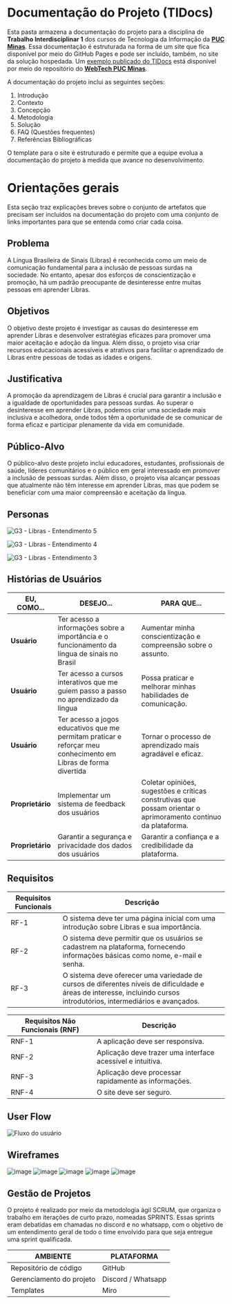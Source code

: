 # Documentação do Projeto (TIDocs)

Esta pasta armazena a documentação do projeto para a disciplina de **Trabalho Interdisciplinar 1** dos cursos de Tecnologia da Informação da **[PUC Minas](https://pucminas.br)**. Essa documentação é estruturada na forma de um site que fica disponível por meio do GitHub Pages e pode ser incluído, também, no site da solução hospedada. Um [exemplo publicado do TIDocs](https://webtech-puc-minas.github.io/ti1-template/) está disponível por meio do repositório do **[WebTech PUC Minas](https://github.com/webtech-pucminas)**.

A documentação do projeto inclui as seguintes seções:

1. Introdução
2. Contexto
3. Concepção
4. Metodologia
5. Solução
6. FAQ (Questões frequentes)
7. Referências Bibliográficas

O template para o site é estruturado e permite que a equipe evolua a documentação do projeto à medida que avance no desenvolvimento.

# Orientações gerais

Esta seção traz explicações breves sobre o conjunto de artefatos que precisam ser incluídos na documentação do projeto com uma conjunto de links importantes para que se entenda como criar cada coisa. 

## Problema

A Língua Brasileira de Sinais (Libras) é reconhecida como um meio de comunicação fundamental para a inclusão de pessoas surdas na sociedade. No entanto, apesar dos esforços de conscientização e promoção, há um padrão preocupante de desinteresse entre muitas pessoas em aprender Libras. 

## Objetivos

O objetivo deste projeto é investigar as causas do desinteresse em aprender Libras e desenvolver estratégias eficazes para promover uma maior aceitação e adoção da língua. Além disso, o projeto visa criar recursos educacionais acessíveis e atrativos para facilitar o aprendizado de Libras entre pessoas de todas as idades e origens.

## Justificativa

A promoção da aprendizagem de Libras é crucial para garantir a inclusão e a igualdade de oportunidades para pessoas surdas. Ao superar o desinteresse em aprender Libras, podemos criar uma sociedade mais inclusiva e acolhedora, onde todos têm a oportunidade de se comunicar de forma eficaz e participar plenamente da vida em comunidade.

## Público-Alvo

O público-alvo deste projeto inclui educadores, estudantes, profissionais de saúde, líderes comunitários e o público em geral interessado em promover a inclusão de pessoas surdas. Além disso, o projeto visa alcançar pessoas que atualmente não têm interesse em aprender Libras, mas que podem se beneficiar com uma maior compreensão e aceitação da língua.

## Personas
![G3 - Libras - Entendimento 5](https://github.com/pssgarcia/libra-learn/assets/159476293/d77f17c5-9aea-46ad-9669-e734d3fb4219)

![G3 - Libras - Entendimento 4](https://github.com/pssgarcia/libra-learn/assets/159476293/5782055d-8748-48d2-bffb-fbdb0e231bd0)

![G3 - Libras - Entendimento 3](https://github.com/pssgarcia/libra-learn/assets/159476293/d407d164-7683-4cf5-952f-941b9ffc3bc5)

## Histórias de Usuários

| **EU, COMO...**          | **DESEJO...**                                                                                                   | **PARA QUE...**                                                                                                      |
|--------------------------|-----------------------------------------------------------------------------------------------------------------|----------------------------------------------------------------------------------------------------------------------|
| **Usuário**              | Ter acesso a informações sobre a importância e o funcionamento da língua de sinais no Brasil                     | Aumentar minha conscientização e compreensão sobre o assunto.                                                       |
| **Usuário**              | Ter acesso a cursos interativos que me guiem passo a passo no aprendizado da língua                              | Possa praticar e melhorar minhas habilidades de comunicação.                                                        |
| **Usuário**              | Ter acesso a jogos educativos que me permitam praticar e reforçar meu conhecimento em Libras de forma divertida  | Tornar o processo de aprendizado mais agradável e eficaz.                                                            |
| **Proprietário**         | Implementar um sistema de feedback dos usuários                                                                  | Coletar opiniões, sugestões e críticas construtivas que possam orientar o aprimoramento contínuo da plataforma.    |
| **Proprietário**         | Garantir a segurança e privacidade dos dados dos usuários                                                        | Garantir a confiança e a credibilidade da plataforma.                                                                 |
                                                                                                                                                                                                                                               

## Requisitos

| **Requisitos Funcionais** | **Descrição**                                                                                                        |
|---------------------------|----------------------------------------------------------------------------------------------------------------------|
| RF-1                      | O sistema deve ter uma página inicial com uma introdução sobre Libras e sua importância.                            |
| RF-2                      | O sistema deve permitir que os usuários se cadastrem na plataforma, fornecendo informações básicas como nome, e-mail e senha. |
| RF-3                      | O sistema deve oferecer uma variedade de cursos de diferentes níveis de dificuldade e áreas de interesse, incluindo cursos introdutórios, intermediários e avançados. |

| **Requisitos Não Funcionais (RNF)** | **Descrição**                                                                                       |
|-------------------------------------|-----------------------------------------------------------------------------------------------------|
| RNF-1                               | A aplicação deve ser responsiva.                                                                   |
| RNF-2                               | Aplicação deve trazer uma interface acessível e intuitiva.                                         |
| RNF-3                               | Aplicação deve processar rapidamente as informações.                                                |
| RNF-4                               | O site deve ser seguro.                                                                             |


## User Flow
![Fluxo do usuário](https://github.com/ICEI-PUC-Minas-PPLES-TI/plf-es-2024-1-ti1-0387200-libras/assets/159476293/1331f0e5-5474-4006-99d3-d7fc0ddbcf8f)

## Wireframes
![image](https://github.com/ICEI-PUC-Minas-PPLES-TI/plf-es-2024-1-ti1-0387200-libras/assets/159476293/6074f71f-e581-495f-85af-531dcf0975a9)
![image](https://github.com/ICEI-PUC-Minas-PPLES-TI/plf-es-2024-1-ti1-0387200-libras/assets/159476293/66a22b05-ed96-481f-aa4f-77776ef26adc)
![image](https://github.com/ICEI-PUC-Minas-PPLES-TI/plf-es-2024-1-ti1-0387200-libras/assets/159476293/d9e42386-f2ce-41d6-bb50-7b27db99009d)
![image](https://github.com/ICEI-PUC-Minas-PPLES-TI/plf-es-2024-1-ti1-0387200-libras/assets/159476293/2db222b4-b737-4091-b258-7ba50cfb889d)
![image](https://github.com/ICEI-PUC-Minas-PPLES-TI/plf-es-2024-1-ti1-0387200-libras/assets/159476293/921b8d9b-0a21-4e73-a61d-ffae5f9f59a1)

## Gestão de Projetos
O projeto é realizado por meio da metodologia ágil SCRUM, que organiza o trabalho em iterações de curto prazo, nomeadas SPRINTS. Essas sprints eram debatidas em chamadas no discord e no whatsapp, com o objetivo de um entendimento geral de todo o time envolvido para que seja entregue uma sprint qualificada.

 | AMBIENTE                 | PLATAFORMA            |
|--------------------------|-----------------------|
| Repositório de código    | GitHub                |
| Gerenciamento do projeto | Discord / Whatsapp    |
| Templates                | Miro                  |
